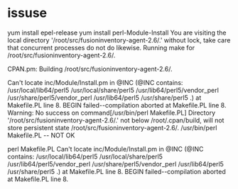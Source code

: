 # issuse

yum install epel-release
yum install perl-Module-Install
You are visiting the local directory
  '/root/src/fusioninventory-agent-2.6/.'
  without lock, take care that concurrent processes do not do likewise.
Running make for /root/src/fusioninventory-agent-2.6/.

  CPAN.pm: Building /root/src/fusioninventory-agent-2.6/.

Can't locate inc/Module/Install.pm in @INC (@INC contains: /usr/local/lib64/perl5 /usr/local/share/perl5 /usr/lib64/perl5/vendor_perl /usr/share/perl5/vendor_perl /usr/lib64/perl5 /usr/share/perl5 .) at Makefile.PL line 8.
BEGIN failed--compilation aborted at Makefile.PL line 8.
Warning: No success on command[/usr/bin/perl Makefile.PL]
Directory '/root/src/fusioninventory-agent-2.6/.' not below /root/.cpan/build, will not store persistent state
  /root/src/fusioninventory-agent-2.6/.
  /usr/bin/perl Makefile.PL -- NOT OK





perl Makefile.PL 
Can't locate inc/Module/Install.pm in @INC (@INC contains: /usr/local/lib64/perl5 /usr/local/share/perl5 /usr/lib64/perl5/vendor_perl /usr/share/perl5/vendor_perl /usr/lib64/perl5 /usr/share/perl5 .) at Makefile.PL line 8.
BEGIN failed--compilation aborted at Makefile.PL line 8.